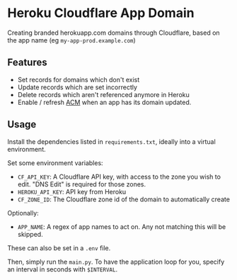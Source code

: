 # Heroku Cloudflare App Domain

Creating branded herokuapp.com domains through Cloudflare, based on the app name (eg `my-app-prod.example.com`)


## Features

- Set records for domains which don't exist
- Update records which are set incorrectly
- Delete records which aren't referenced anymore in Heroku
- Enable / refresh [ACM](https://devcenter.heroku.com/articles/automated-certificate-management) when an app has its domain updated.

## Usage

Install the dependencies listed in `requirements.txt`, ideally into a virtual environment.

Set some environment variables:

- `CF_API_KEY`: A Cloudflare API key, with access to the zone you wish to edit. "DNS Edit" is required for those zones.
- `HEROKU_API_KEY`: API key from Heroku
- `CF_ZONE_ID`: The Cloudflare zone id of the domain to automatically create

Optionally:

- `APP_NAME`: A regex of app names to act on. Any not matching this will be skipped.

These can also be set in a `.env` file.

Then, simply run the `main.py`. To have the application loop for you, specify an interval in seconds with `$INTERVAL`.
